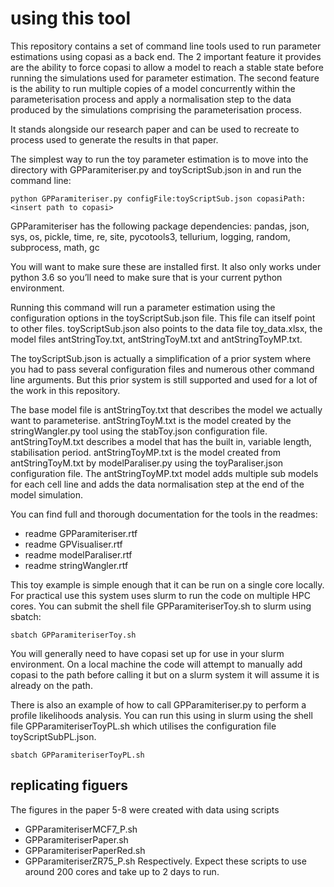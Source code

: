 # using this tool
This repository contains a set of command line tools used to run parameter estimations using copasi as a back end. The 2 important feature it provides are the ability to force copasi to allow a model to reach a stable state before running the simulations used for parameter estimation. The second feature is the ability to run multiple copies of a model concurrently within the parameterisation process and apply a normalisation step to the data produced by the simulations comprising the parameterisation process.

It stands alongside our research paper and can be used to recreate to process used to generate the results in that paper.

The simplest way to run the toy parameter estimation is to move into the directory with GPParamiteriser.py and toyScriptSub.json in and run the command line:

`python GPParamiteriser.py configFile:toyScriptSub.json copasiPath:<insert path to copasi>`

GPParamiteriser has the following package dependencies: pandas, json, sys, os, pickle, time, re, site, pycotools3, tellurium, logging, random, subprocess, math, gc

You will want to make sure these are installed first. It also only works under python 3.6 so you’ll need to make sure that is your current python environment.

Running this command will run a parameter estimation using the configuration options in the toyScriptSub.json file. This file can itself point to other files. toyScriptSub.json also points to the data file toy_data.xlsx, the model files antStringToy.txt, antStringToyM.txt and antStringToyMP.txt.

The toyScriptSub.json is actually a simplification of a prior system where you had to pass several configuration files and numerous other command line arguments. But this prior system is still supported and used for a lot of the work in this repository.

The base model file is antStringToy.txt that describes the model we actually want to parameterise. antStringToyM.txt is the model created by the stringWangler.py tool using the stabToy.json configuration file. antStringToyM.txt describes a model that has the built in, variable length, stabilisation period. antStringToyMP.txt is the model created from antStringToyM.txt by modelParaliser.py using the toyParaliser.json configuration file. The antStringToyMP.txt model adds multiple sub models for each cell line and adds the data normalisation step at the end of the model simulation.

You can find full and thorough documentation for the tools in the readmes:
* readme GPParamiteriser.rtf
* readme GPVisualiser.rtf
* readme modelParaliser.rtf
* readme stringWangler.rtf

This toy example is simple enough that it can be run on a single core locally. For practical use this system uses slurm to run the code on multiple HPC cores.
You can submit the shell file GPParamiteriserToy.sh to slurm using sbatch:

`sbatch GPParamiteriserToy.sh`

You will generally need to have copasi set up for use in your slurm environment. On a local machine the code will attempt to manually add copasi to the path before calling it but on a slurm system it will assume it is already on the path.

There is also an example of how to call GPParamiteriser.py to perform a profile likelihoods analysis. You can run this using in slurm using the shell file GPParamiteriserToyPL.sh which utilises the configuration file toyScriptSubPL.json.

`sbatch GPParamiteriserToyPL.sh`
## replicating figuers
The figures in the paper 5-8 were created with data using scripts 
* GPParamiteriserMCF7_P.sh
* GPParamiteriserPaper.sh
* GPParamiteriserPaperRed.sh
* GPParamiteriserZR75_P.sh
Respectively. Expect these scripts to use around 200 cores and take up to 2 days to run.
